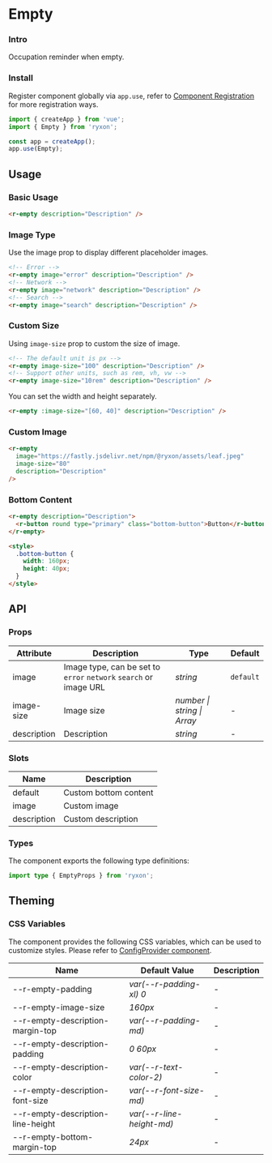 # Empty

### Intro

Occupation reminder when empty.

### Install

Register component globally via `app.use`, refer to [Component Registration](#/en-US/advanced-usage#zu-jian-zhu-ce) for more registration ways.

```js
import { createApp } from 'vue';
import { Empty } from 'ryxon';

const app = createApp();
app.use(Empty);
```

## Usage

### Basic Usage

```html
<r-empty description="Description" />
```

### Image Type

Use the image prop to display different placeholder images.

```html
<!-- Error -->
<r-empty image="error" description="Description" />
<!-- Network -->
<r-empty image="network" description="Description" />
<!-- Search -->
<r-empty image="search" description="Description" />
```

### Custom Size

Using `image-size` prop to custom the size of image.

```html
<!-- The default unit is px -->
<r-empty image-size="100" description="Description" />
<!-- Support other units, such as rem, vh, vw -->
<r-empty image-size="10rem" description="Description" />
```

You can set the width and height separately.

```html
<r-empty :image-size="[60, 40]" description="Description" />
```

### Custom Image

```html
<r-empty
  image="https://fastly.jsdelivr.net/npm/@ryxon/assets/leaf.jpeg"
  image-size="80"
  description="Description"
/>
```

### Bottom Content

```html
<r-empty description="Description">
  <r-button round type="primary" class="bottom-button">Button</r-button>
</r-empty>

<style>
  .bottom-button {
    width: 160px;
    height: 40px;
  }
</style>
```

## API

### Props

| Attribute | Description | Type | Default |
| --- | --- | --- | --- |
| image | Image type, can be set to `error` `network` `search` or image URL | _string_ | `default` |
| image-size | Image size | _number \| string \| Array_ | - |
| description | Description | _string_ | - |

### Slots

| Name        | Description           |
| ----------- | --------------------- |
| default     | Custom bottom content |
| image       | Custom image          |
| description | Custom description    |

### Types

The component exports the following type definitions:

```ts
import type { EmptyProps } from 'ryxon';
```

## Theming

### CSS Variables

The component provides the following CSS variables, which can be used to customize styles. Please refer to [ConfigProvider component](#/en-US/config-provider).

| Name | Default Value | Description |
| --- | --- | --- |
| --r-empty-padding | _var(--r-padding-xl) 0_ | - |
| --r-empty-image-size | _160px_ | - |
| --r-empty-description-margin-top | _var(--r-padding-md)_ | - |
| --r-empty-description-padding | _0 60px_ | - |
| --r-empty-description-color | _var(--r-text-color-2)_ | - |
| --r-empty-description-font-size | _var(--r-font-size-md)_ | - |
| --r-empty-description-line-height | _var(--r-line-height-md)_ | - |
| --r-empty-bottom-margin-top | _24px_ | - |

